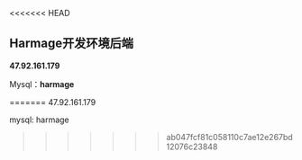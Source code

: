 <<<<<<< HEAD
## Harmage开发环境后端

**47.92.161.179**

Mysql：**harmage**

=======
47.92.161.179

mysql: harmage
>>>>>>> ab047fcf81c058110c7ae12e267bd12076c23848
